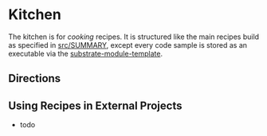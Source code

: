 # Kitchen

The kitchen is for *cooking* recipes. It is structured like the main recipes build as specified in [src/SUMMARY](../src/SUMMARY.md), except every code sample is stored as an executable via the [substrate-module-template](https://github.com/shawntabrizi/substrate-module-template).

## Directions



## Using Recipes in External Projects

* todo